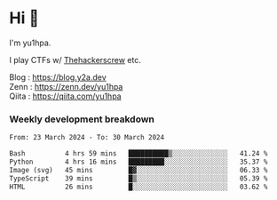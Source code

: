 # Hi 👋

I'm yu1hpa.

I play CTFs w/ [Thehackerscrew](https://www.thehackerscrew.team/) etc.

Blog : https://blog.y2a.dev  
Zenn : https://zenn.dev/yu1hpa  
Qiita : https://qiita.com/yu1hpa  

### Weekly development breakdown

<!--START_SECTION:waka-->

```txt
From: 23 March 2024 - To: 30 March 2024

Bash          4 hrs 59 mins   ██████████▒░░░░░░░░░░░░░░   41.24 %
Python        4 hrs 16 mins   █████████░░░░░░░░░░░░░░░░   35.37 %
Image (svg)   45 mins         █▓░░░░░░░░░░░░░░░░░░░░░░░   06.33 %
TypeScript    39 mins         █▒░░░░░░░░░░░░░░░░░░░░░░░   05.39 %
HTML          26 mins         █░░░░░░░░░░░░░░░░░░░░░░░░   03.62 %
```

<!--END_SECTION:waka-->

